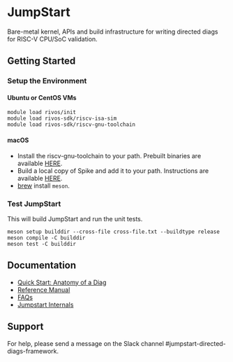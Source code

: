 <!--
SPDX-FileCopyrightText: 2023 Rivos Inc.

SPDX-License-Identifier: Apache-2.0
-->

# JumpStart

Bare-metal kernel, APIs and build infrastructure for writing directed diags for RISC-V CPU/SoC validation.

## Getting Started

### Setup the Environment

#### Ubuntu or CentOS VMs

```
module load rivos/init
module load rivos-sdk/riscv-isa-sim
module load rivos-sdk/riscv-gnu-toolchain
```

#### macOS

* Install the riscv-gnu-toolchain to your path. Prebuilt binaries are available [HERE](https://docs.google.com/document/d/1-JRewN5ZJpFXSk_LkgvxqhzMnwZ_uRjPUb27tfEKRxc/edit#heading=h.jjddp8rb7042).
* Build a local copy of Spike and add it to your path. Instructions are available [HERE](https://docs.google.com/document/d/1egDH-BwAMEFCFvj3amu_VHRASCihpsHv70khnG6gojU/edit#heading=h.t75kh88x3knz).
* [brew](https://brew.sh) install `meson`.


### Test JumpStart

This will build JumpStart and run the unit tests.

```
meson setup builddir --cross-file cross-file.txt --buildtype release
meson compile -C builddir
meson test -C builddir
```

## Documentation

* [Quick Start: Anatomy of a Diag](docs/quick_start_anatomy_of_a_diag.md)
* [Reference Manual](docs/reference_manual.md)
* [FAQs](docs/faqs.md)
* [Jumpstart Internals](docs/jumpstart_internals.md)

## Support

For help, please send a message on the Slack channel #jumpstart-directed-diags-framework.
